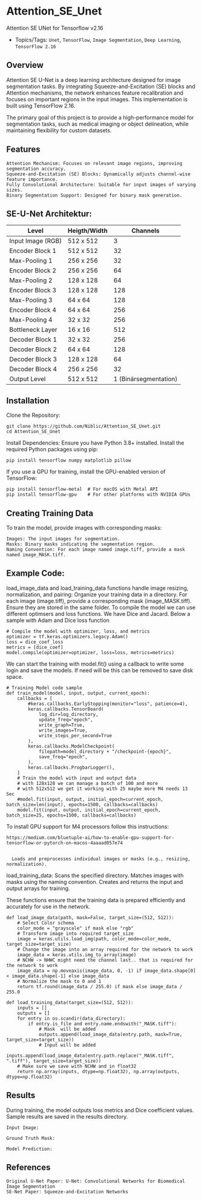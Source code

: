 # Attention_SE_Unet
Attention SE UNet for Tensorflow v2.16
- Topics/Tags: `Unet`, `TensorFlow`, `Image Segmentation`, `Deep Learning`, `TensorFlow 2.16`

## Overview

Attention SE U-Net is a deep learning architecture designed for image segmentation tasks. By integrating Squeeze-and-Excitation (SE) blocks and Attention mechanisms, the network enhances feature recalibration and focuses on important regions in the input images. This implementation is built using TensorFlow 2.16.

The primary goal of this project is to provide a high-performance model for segmentation tasks, such as medical imaging or object delineation, while maintaining flexibility for custom datasets.
## Features

    Attention Mechanism: Focuses on relevant image regions, improving segmentation accuracy.
    Squeeze-and-Excitation (SE) Blocks: Dynamically adjusts channel-wise feature importance.
    Fully Convolutional Architecture: Suitable for input images of varying sizes.
    Binary Segmentation Support: Designed for binary mask generation.

## SE-U-Net Architektur:

<table>
  <thead>
    <tr>
      <th>Level</th>
      <th>Heigth/Width</th>
      <th>Channels</th>
    </tr>
  </thead>
  <tbody>
    <tr>
      <td>Input Image (RGB)</td>
      <td>512 x 512</td>
      <td>3</td>
    </tr>
    <tr>
      <td>Encoder Block 1</td>
      <td>512 x 512</td>
      <td>32</td>
    </tr>
    <tr>
      <td>Max-Pooling 1</td>
      <td>256 x 256</td>
      <td>32</td>
    </tr>
    <tr>
      <td>Encoder Block 2</td>
      <td>256 x 256</td>
      <td>64</td>
    </tr>
    <tr>
      <td>Max-Pooling 2</td>
      <td>128 x 128</td>
      <td>64</td>
    </tr>
    <tr>
      <td>Encoder Block 3</td>
      <td>128 x 128</td>
      <td>128</td>
    </tr>
    <tr>
      <td>Max-Pooling 3</td>
      <td>64 x 64</td>
      <td>128</td>
    </tr>
    <tr>
      <td>Encoder Block 4</td>
      <td>64 x 64</td>
      <td>256</td>
    </tr>
    <tr>
      <td>Max-Pooling 4</td>
      <td>32 x 32</td>
      <td>256</td>
    </tr>
    <tr>
      <td>Bottleneck Layer</td>
      <td>16 x 16</td>
      <td>512</td>
    </tr>
    <tr>
      <td>Decoder Block 1</td>
      <td>32 x 32</td>
      <td>256</td>
    </tr>
    <tr>
      <td>Decoder Block 2</td>
      <td>64 x 64</td>
      <td>128</td>
    </tr>
    <tr>
      <td>Decoder Block 3</td>
      <td>128 x 128</td>
      <td>64</td>
    </tr>
    <tr>
      <td>Decoder Block 4</td>
      <td>256 x 256</td>
      <td>32</td>
    </tr>
    <tr>
      <td>Output Level</td>
      <td>512 x 512</td>
      <td>1 (Binärsegmentation)</td>
    </tr>
  </tbody>
</table>

## Installation

Clone the Repository:

    git clone https://github.com/Niblic/Attention_SE_Unet.git
    cd Attention_SE_Unet

Install Dependencies: Ensure you have Python 3.8+ installed. Install the required Python packages using pip:

    pip install tensorflow numpy matplotlib pillow

If you use a GPU for training, install the GPU-enabled version of TensorFlow:

    pip install tensorflow-metal  # For macOS with Metal API
    pip install tensorflow-gpu    # For other platforms with NVIDIA GPUs

## Creating Training Data

To train the model, provide images with corresponding masks:

    Images: The input images for segmentation.
    Masks: Binary masks indicating the segmentation region.
    Naming Convention: For each image named image.tiff, provide a mask named image_MASK.tiff.

## Example Code:

load_image_data and load_training_data functions handle image resizing, normalization, and pairing:
  Organize your training data in a directory. For each image (image.tiff), provide a corresponding mask (image_MASK.tiff). Ensure they are stored in the same folder.
  To compile the model we can use different optimsers and loss functions.
  We have Dice and Jacard. Below a sample with Adam and Dice loss function

    # Compile the model with optimizer, loss, and metrics
    optimizer = tf.keras.optimizers.legacy.Adam()
    loss = dice_coef_loss
    metrics = [dice_coef]
    model.compile(optimizer=optimizer, loss=loss, metrics=metrics)


We can start the training with model.fit() using a callback to write some login and save the models.
If need will be this can be removed to save disk space.

    # Training Model code sample
    def train_model(model, input, output, current_epoch):
        callbacks = [
            #keras.callbacks.EarlyStopping(monitor="loss", patience=4),
            keras.callbacks.TensorBoard(
                log_dir=log_directory,
                update_freq="epoch",
                write_graph=True,
                write_images=True,
                write_steps_per_second=True
            ),
            keras.callbacks.ModelCheckpoint(
                filepath=model_directory + "/checkpoint-{epoch}",
                save_freq="epoch",
            ),
            keras.callbacks.ProgbarLogger(),
        ]
        # Train the model with input and output data
        # with 128x128 we can manage a batch of 100 and more
        # with 512x512 we get it working with 25 maybe more M4 needs 13 Sec
        #model.fit(input, output, initial_epoch=current_epoch, batch_size=len(input), epochs=1500, callbacks=callbacks)
        model.fit(input, output, initial_epoch=current_epoch, batch_size=25, epochs=1500, callbacks=callbacks)

To install GPU support for M4 processors follow this instructions:

    https://medium.com/bluetuple-ai/how-to-enable-gpu-support-for-tensorflow-or-pytorch-on-macos-4aaaad057e74


      Loads and preprocesses individual images or masks (e.g., resizing, normalization).

  load_training_data:
      Scans the specified directory.
      Matches images with masks using the naming convention.
      Creates and returns the input and output arrays for training.

These functions ensure that the training data is prepared efficiently and accurately for use in the network.

    def load_image_data(path, mask=False, target_size=(512, 512)):
        # Select Color schema
        color_mode = "grayscale" if mask else "rgb"
        # Transform image into required target_size
        image = keras.utils.load_img(path, color_mode=color_mode, target_size=target_size)
        # Change the image into an array required for the network to work
        image_data = keras.utils.img_to_array(image)
        # NCHW -> NHWC might need the channel last.. that is required for the network to work
        image_data = np.moveaxis(image_data, 0, -1) if image_data.shape[0] < image_data.shape[-1] else image_data
        # Normalize the mask to 0 and 1
        return tf.round(image_data / 255.0) if mask else image_data / 255.0
    
    def load_training_data(target_size=(512, 512)):
        inputs = []
        outputs = []
        for entry in os.scandir(data_directory):
            if entry.is_file and entry.name.endswith("_MASK.tiff"):
                # Mask  will be added
                outputs.append(load_image_data(entry.path, mask=True, target_size=target_size))
                # Input will be added
                inputs.append(load_image_data(entry.path.replace("_MASK.tiff", ".tiff"), target_size=target_size))
        # Make sure we save with NCHW and in float32 
        return np.array(inputs, dtype=np.float32), np.array(outputs, dtype=np.float32)

## Results

During training, the model outputs loss metrics and Dice coefficient values. Sample results are saved in the results directory.

    Input Image:

    Ground Truth Mask:

    Model Prediction:

## References

    Original U-Net Paper: U-Net: Convolutional Networks for Biomedical Image Segmentation
    SE-Net Paper: Squeeze-and-Excitation Networks    
